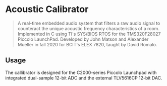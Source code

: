 # Acoustic Calibrator
>A real-time embedded audio system that filters a raw audio signal to counteract the unique acoustic frequency characteristics of a room. Implemented in C using TI's SYS/BIOS RTOS for the TMS320F28027 Piccolo LaunchPad. Developed by John Matson and Alexander Mueller in fall 2020 for BCIT's ELEX 7820, taught by David Romalo.

## Usage
The callibrator is designed for the C2000-series Piccolo Launchpad with integrated dual-sample 12-bit ADC and the external TLV5616CP 12-bit DAC.
